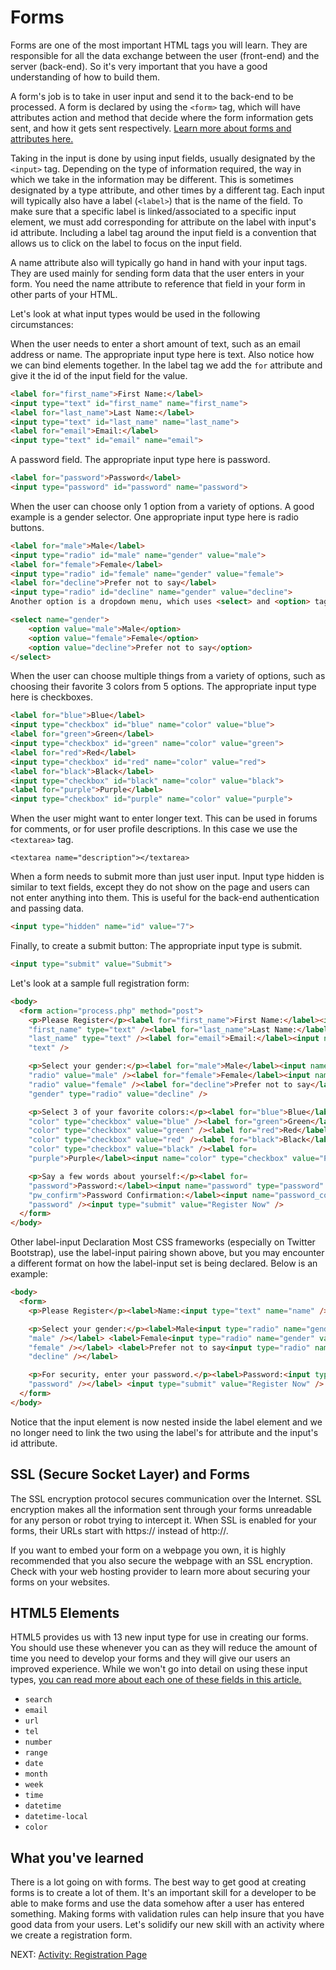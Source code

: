 # Forms

Forms are one of the most important HTML tags you will learn. They are responsible for all the data exchange between the user (front-end) and the server (back-end). So it's very important that you have a good understanding of how to build them.

A form's job is to take in user input and send it to the back-end to be processed. A form is declared by using the `<form>` tag, which will have attributes action and method that decide where the form information gets sent, and how it gets sent respectively. [Learn more about forms and attributes here.](https://www.w3schools.com/htmL/html_forms.asp)

Taking in the input is done by using input fields, usually designated by the `<input>` tag. Depending on the type of information required, the way in which we take in the information may be different. This is sometimes designated by a type attribute, and other times by a different tag. Each input will typically also have a label (`<label>`) that is the name of the field. To make sure that a specific label is linked/associated to a specific input element, we must add corresponding for attribute on the label with input's id attribute. Including a label tag around the input field is a convention that allows us to click on the label to focus on the input field.

A name attribute also will typically go hand in hand with your input tags. They are used mainly for sending form data that the user enters in your form. You need the name attribute to reference that field in your form in other parts of your HTML.

Let's look at what input types would be used in the following circumstances:

When the user needs to enter a short amount of text, such as an email address or name.
The appropriate input type here is text. Also notice how we can bind elements together. In the label tag we add the `for` attribute and give it the id of the input field for the value.

```html
<label for="first_name">First Name:</label>
<input type="text" id="first_name" name="first_name">
<label for="last_name">Last Name:</label>
<input type="text" id="last_name" name="last_name">
<label for="email">Email:</label>
<input type="text" id="email" name="email">
```

A password field.
The appropriate input type here is password.

```html
<label for="password">Password</label>
<input type="password" id="password" name="password">
```

When the user can choose only 1 option from a variety of options. A good example is a gender selector.
One appropriate input type here is radio buttons.

```html
<label for="male">Male</label>
<input type="radio" id="male" name="gender" value="male">
<label for="female">Female</label>
<input type="radio" id="female" name="gender" value="female">
<label for="decline">Prefer not to say</label>
<input type="radio" id="decline" name="gender" value="decline">
Another option is a dropdown menu, which uses <select> and <option> tags.

<select name="gender">
    <option value="male">Male</option>
    <option value="female">Female</option>
    <option value="decline">Prefer not to say</option>
</select>
```

When the user can choose multiple things from a variety of options, such as choosing their favorite 3 colors from 5 options.
The appropriate input type here is checkboxes.

```html
<label for="blue">Blue</label>
<input type="checkbox" id="blue" name="color" value="blue">
<label for="green">Green</label>
<input type="checkbox" id="green" name="color" value="green">
<label for="red">Red</label>
<input type="checkbox" id="red" name="color" value="red">
<label for="black">Black</label>
<input type="checkbox" id="black" name="color" value="black">
<label for="purple">Purple</label>
<input type="checkbox" id="purple" name="color" value="purple">
```

When the user might want to enter longer text. This can be used in forums for comments, or for user profile descriptions.
In this case we use the ```<textarea>``` tag.

```<textarea name="description"></textarea>```

When a form needs to submit more than just user input.
Input type hidden is similar to text fields, except they do not show on the page and users can not enter anything into them. This is useful for the back-end authentication and passing data.

```html
<input type="hidden" name="id" value="7">
```

Finally, to create a submit button:
The appropriate input type is submit.

```html
<input type="submit" value="Submit">
```

Let's look at a sample full registration form:

```html
<body>
  <form action="process.php" method="post">
    <p>Please Register</p><label for="first_name">First Name:</label><input name=
    "first_name" type="text" /><label for="last_name">Last Name:</label><input name=
    "last_name" type="text" /><label for="email">Email:</label><input name="email" type=
    "text" />

    <p>Select your gender:</p><label for="male">Male</label><input name="gender" type=
    "radio" value="male" /><label for="female">Female</label><input name="gender" type=
    "radio" value="female" /><label for="decline">Prefer not to say</label><input name=
    "gender" type="radio" value="decline" />

    <p>Select 3 of your favorite colors:</p><label for="blue">Blue</label><input name=
    "color" type="checkbox" value="blue" /><label for="green">Green</label><input name=
    "color" type="checkbox" value="green" /><label for="red">Red</label><input name=
    "color" type="checkbox" value="red" /><label for="black">Black</label><input name=
    "color" type="checkbox" value="black" /><label for=
    "purple">Purple</label><input name="color" type="checkbox" value="Purple" />

    <p>Say a few words about yourself:</p><label for=
    "password">Password:</label><input name="password" type="password" /><label for=
    "pw_confirm">Password Confirmation:</label><input name="password_confirmation" type=
    "password" /><input type="submit" value="Register Now" />
  </form>
</body>
```

Other label-input Declaration
Most CSS frameworks (especially on Twitter Bootstrap), use the label-input pairing shown above, but you may encounter a different format on how the label-input set is being declared. Below is an example:

```html
<body>
  <form>
    <p>Please Register</p><label>Name:<input type="text" name="name" /></label>

    <p>Select your gender:</p><label>Male<input type="radio" name="gender" value=
    "male" /></label> <label>Female<input type="radio" name="gender" value=
    "female" /></label> <label>Prefer not to say<input type="radio" name="gender" value=
    "decline" /></label>

    <p>For security, enter your password.</p><label>Password:<input type="password" name=
    "password" /></label> <input type="submit" value="Register Now" />
  </form>
</body>
```

Notice that the input element is now nested inside the label element and we no longer need to link the two using the label's for attribute and the input's id attribute.

## SSL (Secure Socket Layer) and Forms

The SSL encryption protocol secures communication over the Internet. SSL encryption makes all the information sent through your forms unreadable for any person or robot trying to intercept it. When SSL is enabled for your forms, their URLs start with https:// instead of http://.

If you want to embed your form on a webpage you own, it is highly recommended that you also secure the webpage with an SSL encryption. Check with your web hosting provider to learn more about securing your forms on your websites.

## HTML5 Elements

HTML5 provides us with 13 new input type for use in creating our forms. You should use these whenever you can as they will reduce the amount of time you need to develop your forms and they will give our users an improved experience. While we won't go into detail on using these input types, [you can read more about each one of these fields in this article.](http://html5doctor.com/html5-forms-input-types/)

* `search`
* `email`
* `url`
* `tel`
* `number`
* `range`
* `date`
* `month`
* `week`
* `time`
* `datetime`
* `datetime-local`
* `color`

## What you've learned

There is a lot going on with forms. The best way to get good at creating forms is to create a lot of them. It's an important skill for a developer to be able to make forms and use the data somehow after a user has entered something. Making forms with validation rules can help insure that you have good data from your users. Let's solidify our new skill with an activity where we create a registration form.

NEXT: [Activity: Registration Page](./registration_assignment.md)
